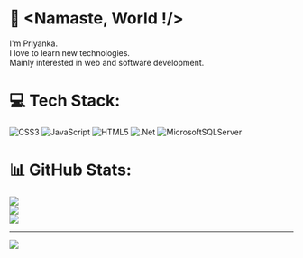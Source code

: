 # 💫 <Namaste, World !/>
I'm Priyanka.<br>I love to learn new technologies.<br>Mainly interested in web and software development.


# 💻 Tech Stack:
![CSS3](https://img.shields.io/badge/css3-%231572B6.svg?style=for-the-badge&logo=css3&logoColor=white) ![JavaScript](https://img.shields.io/badge/javascript-%23323330.svg?style=for-the-badge&logo=javascript&logoColor=%23F7DF1E) ![HTML5](https://img.shields.io/badge/html5-%23E34F26.svg?style=for-the-badge&logo=html5&logoColor=white) ![.Net](https://img.shields.io/badge/.NET-5C2D91?style=for-the-badge&logo=.net&logoColor=white) ![MicrosoftSQLServer](https://img.shields.io/badge/Microsoft%20SQL%20Sever-CC2927?style=for-the-badge&logo=microsoft%20sql%20server&logoColor=white)
# 📊 GitHub Stats:
![](https://github-readme-stats.vercel.app/api?username=pmaharathy&theme=dark&hide_border=false&include_all_commits=false&count_private=false)<br/>
![](https://github-readme-streak-stats.herokuapp.com/?user=pmaharathy&theme=dark&hide_border=false)<br/>
![](https://github-readme-stats.vercel.app/api/top-langs/?username=pmaharathy&theme=dark&hide_border=false&include_all_commits=false&count_private=false&layout=compact)

---
[![](https://visitcount.itsvg.in/api?id=pmaharathy&icon=0&color=0)](https://visitcount.itsvg.in)

<!-- Proudly created with GPRM ( https://gprm.itsvg.in ) -->
